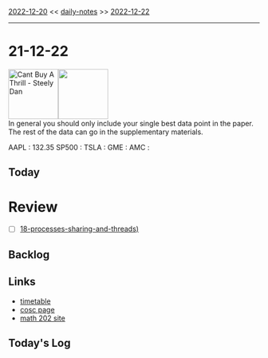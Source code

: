 [2022-12-20](daily_notes/2022-12-20) << [daily-notes](notes/daily-notes.md) >> [2022-12-22](daily_notes/2022-12-22)

---
# 21-12-22
<a href='spotify:album:0J13gY691Jb1LEgAnLtJGD'><img src='https://i.scdn.co/image/e368b28be0abbf0d38660fd9dfc04de63eb5fdb5' alt='Cant Buy A Thrill - Steely Dan' height=100></a><img src='https://imgs.xkcd.com/comics/data_point.png' height=100>
<br>In general you should only include your single best data point in the paper. The rest of the data can go in the supplementary materials.

AAPL : 132.35 
SP500 : 
TSLA :
GME :
AMC :

## Today



# Review
- [ ] [18-processes-sharing-and-threads)](notes/18-processes-sharing-and-threads.md)

## Backlog


## Links
- [timetable](https://i.imgur.com/9ghbvAG.png)
- [cosc page](https://cosc203.cspages.otago.ac.nz)
- [math 202 site](https://www.maths.otago.ac.nz/?resOLAF)

## Today's Log